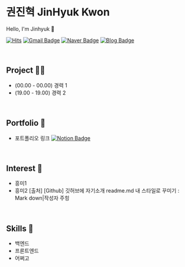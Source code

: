 # 권진혁 JinHyuk Kwon
Hello, I'm Jinhyuk 👋

[![Hits](https://hits.seeyoufarm.com/api/count/incr/badge.svg?url=https%3A%2F%2Fgithub.com%2F05030522&count_bg=%2379C83D&title_bg=%23555555&icon=&icon_color=%23E7E7E7&title=hits&edge_flat=false)](https://hits.seeyoufarm.com)
[![Gmail Badge](https://img.shields.io/badge/Gmail-d14836?style=flat-square&logo=Gmail&logoColor=white&link=mailto:kjinhx96@gmail.com)](mailto:kjinhx96@gmail.com)
[![Naver Badge](https://img.shields.io/badge/Naver-03C75A?style=flat-square&logo=Naver&logoColor=white&link=mailto:kjinhx05@naver.com)](mailto:kjinhx05@naver.com)
[![Blog Badge](http://img.shields.io/badge/-Blog-brightgreen?style=flat-square&logo=FF5722&link=https://blog.naver.com/kjinhx05)](https://blog.naver.com/kjinhx05)

<br>

## Project 🤹‍♀️
- (00.00 - 00.00) 경력 1
- (19.00 - 19.00) 경력 2

<br>

## Portfolio 📘
- 포트폴리오 링크 [![Notion Badge](http://img.shields.io/badge/Notion-000000?style=flat-square&logo=Notion&link=https://chatter-vision-9fa.notion.site/3535069952a742928fe24a19eb152e75?pvs=4)](https://chatter-vision-9fa.notion.site/3535069952a742928fe24a19eb152e75?pvs=4)

<br>

## Interest 👀
- 흥미1
- 흥미2
[출처] [Github] 깃허브에 자기소개 readme.md 내 스타일로 꾸미기 : Mark down|작성자 주힝

<br>

## Skills 💪
 - 백엔드
 - 프론트엔드
 - 어쩌고
